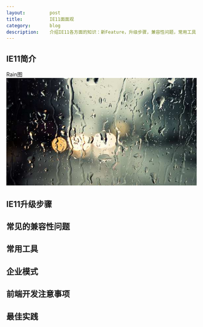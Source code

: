 ```yaml
---
layout:         post
title:          IE11面面观
category:       blog
description:    介绍IE11各方面的知识：新Feature，升级步骤，兼容性问题，常用工具，企业模式，前端开发注意事项，最佳实践等
---
```


## IE11简介
Rain图
![rain](/images/other/rain.jpg)

## IE11升级步骤

## 常见的兼容性问题

## 常用工具

## 企业模式

## 前端开发注意事项

## 最佳实践